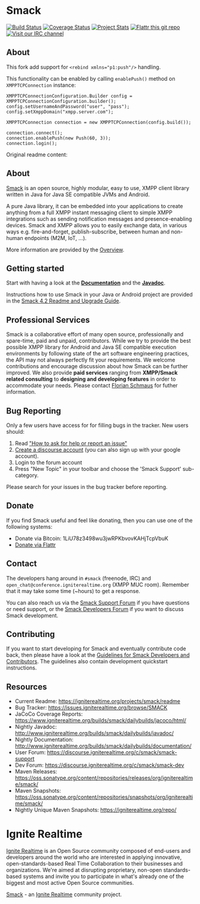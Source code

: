 Smack
=====

[![Build Status](https://travis-ci.org/igniterealtime/Smack.svg?branch=master)](https://travis-ci.org/igniterealtime/Smack)  [![Coverage Status](https://coveralls.io/repos/igniterealtime/Smack/badge.svg)](https://coveralls.io/r/igniterealtime/Smack)  [![Project Stats](https://www.openhub.net/p/smackxmpp/widgets/project_thin_badge.gif)](https://www.openhub.net/p/smackxmpp) [![Flattr this git repo](http://api.flattr.com/button/flattr-badge-large.png)](https://flattr.com/thing/3480125)  [![Visit our IRC channel](https://kiwiirc.com/buttons/irc.freenode.net/smack.png)](https://kiwiirc.com/client/irc.freenode.net/smack)

About
-----

This fork add support for `<rebind xmlns="p1:push"/>` handling.

This functionality can be enabled by calling `enablePush()` method on `XMPPTCPConnection` instance:

```
XMPPTCPConnectionConfiguration.Builder config = XMPPTCPConnectionConfiguration.builder();
config.setUsernameAndPassword("user", "pass");
config.setXmppDomain("xmpp.server.com");

XMPPTCPConnection connection = new XMPPTCPConnection(config.build());

connection.connect();
connection.enablePush(new Push(60, 3));
connection.login();

```

Original readme content:

About
-----

[Smack] is an open source, highly modular, easy to use, XMPP client library written in Java for Java SE compatible JVMs and Android.

A pure Java library, it can be embedded into your applications to create anything from a full XMPP instant messaging client to simple XMPP integrations such as sending notification messages and presence-enabling devices.
Smack and XMPP allows you to easily exchange data, in various ways e.g. fire-and-forget, publish-subscribe, between human and non-human endpoints (M2M, IoT, …).

More information are provided by the [Overview](documentation/overview.md).

Getting started
---------------

Start with having a look at the **[Documentation]** and the **[Javadoc]**.

Instructions how to use Smack in your Java or Android project are provided in the [Smack 4.2 Readme and Upgrade Guide](https://github.com/igniterealtime/Smack/wiki/Smack-4.2-Readme-and-Upgrade-Guide).

Professional Services
---------------------

Smack is a collaborative effort of many open source, professionally and spare-time, paid and unpaid, contributors.
While we try to provide the best possible XMPP library for Android and Java SE compatible execution environments by following state of the art software engineering practices, the API may not always perfectly fit your requirements.
We welcome contributions and encourage discussion about how Smack can be further improved.
We also provide **paid services** ranging from **XMPP/Smack related consulting** to **designing and developing features** in order to accommodate your needs.
Please contact [Florian Schmaus](mailto:flo@geekplace.eu) for futher information.

Bug Reporting
-------------

Only a few users have access for for filling bugs in the tracker. New
users should:

1. Read ["How to ask for help or report an issue"](https://github.com/igniterealtime/Smack/wiki/How-to-ask-for-help,-report-an-issue-and-possible-solve-the-problem-yourself)
2. [Create a discourse account](https://discourse.igniterealtime.org/signup) (you can also sign up with your google account).
3. Login to the forum account
4. Press "New Topic" in your toolbar and choose the 'Smack Support' sub-category.

Please search for your issues in the bug tracker before reporting.

Donate
------

If you find Smack useful and feel like donating, then you can use one of the following systems:

- Donate via Bitcoin: 1LiU78z3498wu3jwRPKbvovKAHjTcpVbuK
- [Donate via Flattr](https://flattr.com/thing/3480125)

Contact
-------

The developers hang around in `#smack` (freenode, IRC) and `open_chat@conference.igniterealtime.org` (XMPP MUC room).
Remember that it may take some time (~hours) to get a response.
 
You can also reach us via the [Smack Support Forum] if you have questions or need support, or the [Smack Developers Forum] if you want to discuss Smack development.

Contributing
------------

If you want to start developing for Smack and eventually contribute code back, then please have a look at the [Guidelines for Smack Developers and Contributors](https://github.com/igniterealtime/Smack/wiki/Guidelines-for-Smack-Developers-and-Contributors).
The guidelines also contain development quickstart instructions.

Resources
---------

- Current Readme: https://igniterealtime.org/projects/smack/readme
- Bug Tracker: https://issues.igniterealtime.org/browse/SMACK
- JaCoCo Coverage Reports: https://www.igniterealtime.org/builds/smack/dailybuilds/jacoco/html/
- Nightly Javadoc: http://www.igniterealtime.org/builds/smack/dailybuilds/javadoc/
- Nightly Documentation: http://www.igniterealtime.org/builds/smack/dailybuilds/documentation/
- User Forum: https://discourse.igniterealtime.org/c/smack/smack-support
- Dev Forum: https://discourse.igniterealtime.org/c/smack/smack-dev
- Maven Releases: https://oss.sonatype.org/content/repositories/releases/org/igniterealtime/smack/
- Maven Snapshots: https://oss.sonatype.org/content/repositories/snapshots/org/igniterealtime/smack/
- Nightly Unique Maven Snapshots: https://igniterealtime.org/repo/

Ignite Realtime
===============

[Ignite Realtime] is an Open Source community composed of end-users and developers around the world who 
are interested in applying innovative, open-standards-based Real Time Collaboration to their businesses and organizations. 
We're aimed at disrupting proprietary, non-open standards-based systems and invite you to participate in what's already one 
of the biggest and most active Open Source communities.

[Smack] - an [Ignite Realtime] community project.

[Smack]: https://www.igniterealtime.org/projects/smack/index.jsp
[Ignite Realtime]: https://www.igniterealtime.org
[XMPP (Jabber)]: https://xmpp.org/
[Smack Developers Forum]: https://discourse.igniterealtime.org/c/smack/smack-dev
[Smack Support Forum]: https://discourse.igniterealtime.org/c/smack/smack-support
[Documentation]: https://download.igniterealtime.org/smack/docs/latest/documentation/
[Javadoc]: https://download.igniterealtime.org/smack/docs/latest/javadoc/
